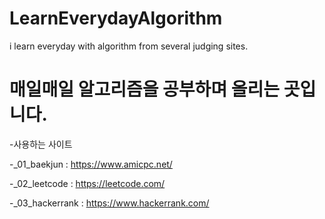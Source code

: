 # LearnEverydayAlgorithm
i learn everyday with algorithm from several judging sites.

# 매일매일 알고리즘을 공부하며 올리는 곳입니다.
 -사용하는 사이트
 
 -_01_baekjun  : https://www.amicpc.net/
 
 -_02_leetcode : https://leetcode.com/
 
 -_03_hackerrank : https://www.hackerrank.com/
 
